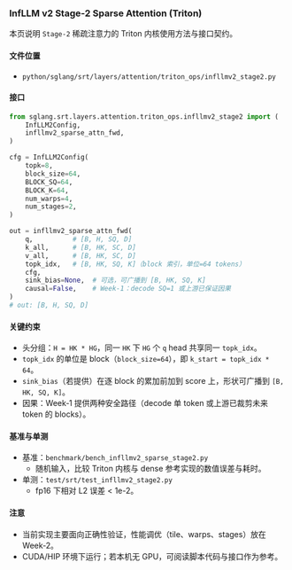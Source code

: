 ### InfLLM v2 Stage-2 Sparse Attention (Triton)

本页说明 `Stage-2` 稀疏注意力的 Triton 内核使用方法与接口契约。

#### 文件位置
- `python/sglang/srt/layers/attention/triton_ops/infllmv2_stage2.py`

#### 接口
```python
from sglang.srt.layers.attention.triton_ops.infllmv2_stage2 import (
    InfLLM2Config,
    infllmv2_sparse_attn_fwd,
)

cfg = InfLLM2Config(
    topk=8,
    block_size=64,
    BLOCK_SQ=64,
    BLOCK_K=64,
    num_warps=4,
    num_stages=2,
)

out = infllmv2_sparse_attn_fwd(
    q,          # [B, H, SQ, D]
    k_all,      # [B, HK, SC, D]
    v_all,      # [B, HK, SC, D]
    topk_idx,   # [B, HK, SQ, K]（block 索引，单位=64 tokens）
    cfg,
    sink_bias=None,  # 可选，可广播到 [B, HK, SQ, K]
    causal=False,    # Week‑1：decode SQ=1 或上游已保证因果
)
# out: [B, H, SQ, D]
```

#### 关键约束
- 头分组：`H = HK * HG`，同一 `HK` 下 `HG` 个 `q` head 共享同一 `topk_idx`。
- `topk_idx` 的单位是 block（`block_size=64`），即 `k_start = topk_idx * 64`。
- `sink_bias`（若提供）在逐 block 的累加前加到 score 上，形状可广播到 `[B, HK, SQ, K]`。
- 因果：Week‑1 提供两种安全路径（decode 单 token 或上游已裁剪未来 token 的 blocks）。

#### 基准与单测
- 基准：`benchmark/bench_infllmv2_sparse_stage2.py`
  - 随机输入，比较 Triton 内核与 dense 参考实现的数值误差与耗时。
- 单测：`test/srt/test_infllmv2_stage2.py`
  - fp16 下相对 L2 误差 < 1e-2。

#### 注意
- 当前实现主要面向正确性验证，性能调优（tile、warps、stages）放在 Week‑2。
- CUDA/HIP 环境下运行；若本机无 GPU，可阅读脚本代码与接口作为参考。


